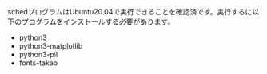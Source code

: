 schedプログラムはUbuntu20.04で実行できることを確認済です。実行するに以下のプログラムをインストールする必要があります。

- python3
- python3-matplotlib
- python3-pil
- fonts-takao
